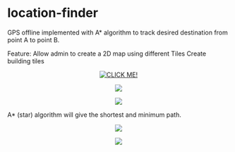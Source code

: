# location-finder
GPS offline implemented with A* algorithm to track desired destination from point A to point B. 

Feature:
Allow admin to create a 2D map using different Tiles
Create building tiles

<p align="center">
 <a href="https://www.youtube.com/watch?v=F7dZvOh-0Fw"><img src="https://github.com/Sparcsky/location-finder/blob/master/Capture.PNG" alt ="CLICK ME!"/></a>



<p align="center">
  <img src="https://github.com/Sparcsky/location-finder/blob/master/Tiled%20map%20test.png"/>
</p>

<p align="center">
  <img src="https://github.com/Sparcsky/location-finder/blob/master/1.png"/>
</p>


A* (star) algorithm will give the shortest and minimum path.
<p align="center">
  <img src="https://github.com/Sparcsky/location-finder/blob/master/3.png"/>
</p>

<p align="center">
  <img src="https://github.com/Sparcsky/location-finder/blob/master/2.png"/>
</p>



</p>

